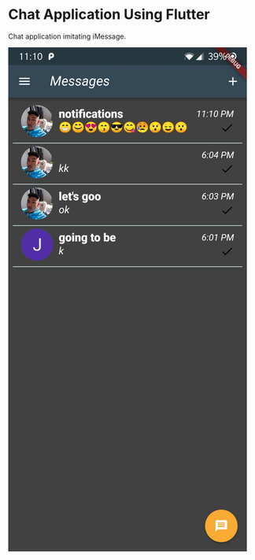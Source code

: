 # Chat Application Using Flutter

Chat application imitating iMessage.

![photo](https://github.com/JBuhay34/buhaychat/blob/master/chatapp.jpg?raw=true)

